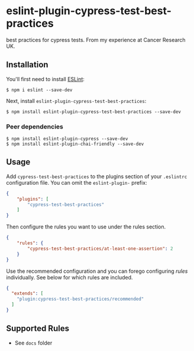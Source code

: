 # eslint-plugin-cypress-test-best-practices

best practices for cypress tests. From my experience at Cancer Research UK.

## Installation

You'll first need to install [ESLint](http://eslint.org):

```
$ npm i eslint --save-dev
```

Next, install `eslint-plugin-cypress-test-best-practices`:

```
$ npm install eslint-plugin-cypress-test-best-practices --save-dev
```

### Peer dependencies
```
$ npm install eslint-plugin-cypress --save-dev
$ npm install eslint-plugin-chai-friendly --save-dev
```


## Usage

Add `cypress-test-best-practices` to the plugins section of your `.eslintrc` configuration file. You can omit the `eslint-plugin-` prefix:

```json
{
    "plugins": [
        "cypress-test-best-practices"
    ]
}
```


Then configure the rules you want to use under the rules section.

```json
{
    "rules": {
        "cypress-test-best-practices/at-least-one-assertion": 2
    }
}
```

Use the recommended configuration and you can forego configuring _rules_ individually. See below for which rules are included.

```json
{
  "extends": [
    "plugin:cypress-test-best-practices/recommended"
  ]
}
```

## Supported Rules

* See ```docs``` folder
